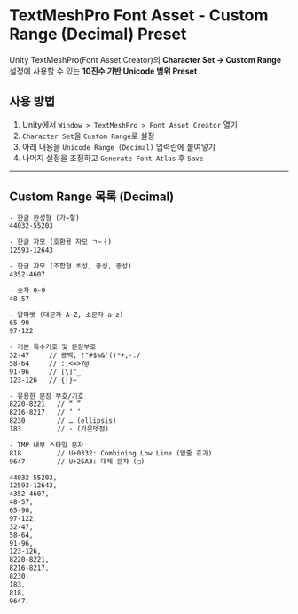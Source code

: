 # TextMeshPro Font Asset - Custom Range (Decimal) Preset

Unity TextMeshPro(Font Asset Creator)의 
**Character Set → Custom Range** 설정에 사용할 수 있는 
**10진수 기반 Unicode 범위 Preset**

## 사용 방법

1. Unity에서 `Window > TextMeshPro > Font Asset Creator` 열기
2. `Character Set`을 `Custom Range`로 설정
3. 아래 내용을 `Unicode Range (Decimal)` 입력란에 붙여넣기
4. 나머지 설정을 조정하고 `Generate Font Atlas` 후 `Save`

---

## Custom Range 목록 (Decimal)

``` txt
- 한글 완성형 (가~힣)
44032-55203

- 한글 자모 (호환용 자모 ㄱ~ㆎ)
12593-12643

- 한글 자모 (조합형 초성, 중성, 종성)
4352-4607

- 숫자 0~9
48-57

- 알파벳 (대문자 A~Z, 소문자 a~z)
65-90
97-122

- 기본 특수기호 및 문장부호
32-47     // 공백, !"#$%&'()*+,-./
58-64     // :;<=>?@
91-96     // [\]^_`
123-126   // {|}~

- 유용한 문장 부호/기호
8220-8221   // “ ”
8216-8217   // ‘ ’
8230        // … (ellipsis)
183         // · (가운뎃점)

- TMP 내부 스타일 문자
818         // U+0332: Combining Low Line (밑줄 효과)
9647        // U+25A3: 대체 문자 (□)
```

```txt
44032-55203,
12593-12643,
4352-4607,
48-57,
65-90,
97-122,
32-47,
58-64,  
91-96,  
123-126,
8220-8221,
8216-8217,
8230,     
183,
818,  
9647,       
```
